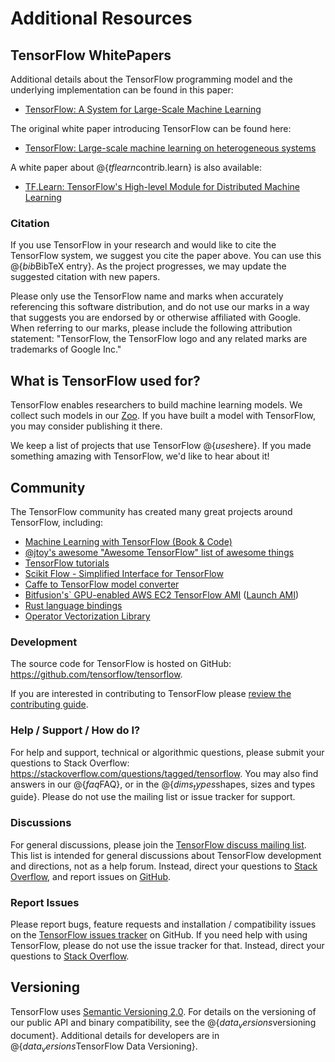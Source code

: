 # Additional Resources

## TensorFlow WhitePapers

Additional details about the TensorFlow programming model and the underlying
implementation can be found in this paper:

* [TensorFlow: A System for Large-Scale Machine Learning](https://www.usenix.org/conference/osdi16/technical-sessions/presentation/abadi)

The original white paper introducing TensorFlow can be found here:

* [TensorFlow: Large-scale machine learning on heterogeneous systems](http://download.tensorflow.org/paper/whitepaper2015.pdf)

A white paper about
@{$tflearn$contrib.learn} is also
available:

* [TF.Learn: TensorFlow's High-level Module for Distributed Machine Learning](https://arxiv.org/abs/1612.04251)

### Citation

If you use TensorFlow in your research and would like to cite the TensorFlow
system, we suggest you cite the paper above.
You can use this @{$bib$BibTeX entry}.  As the project progresses, we
may update the suggested citation with new papers.

Please only use the TensorFlow name and marks when accurately referencing this
software distribution, and do not use our marks in a way that suggests you are
endorsed by or otherwise affiliated with Google. When referring to our marks,
please include the following attribution statement: "TensorFlow, the TensorFlow
logo and any related marks are trademarks of Google Inc."

## What is TensorFlow used for?

TensorFlow enables researchers to build machine learning models. We collect such
models in our [Zoo](https://github.com/tensorflow/models). If you have built a 
model with TensorFlow, you may consider publishing it there.

We keep a list of projects that use TensorFlow @{$uses$here}. If you made
something amazing with TensorFlow, we'd like to hear about it!

## Community

The TensorFlow community has created many great projects around TensorFlow, including:

* [Machine Learning with TensorFlow (Book & Code)](http://tensorflowbook.com)
* [@jtoy's awesome "Awesome TensorFlow" list of awesome things](https://github.com/jtoy/awesome-tensorflow)
* [TensorFlow tutorials](https://github.com/pkmital/tensorflow_tutorials)
* [Scikit Flow - Simplified Interface for TensorFlow](https://github.com/tensorflow/tensorflow/tree/master/tensorflow/contrib/learn/python/learn)
* [Caffe to TensorFlow model converter](https://github.com/ethereon/caffe-tensorflow)
* [Bitfusion's` GPU-enabled AWS EC2 TensorFlow AMI](https://github.com/bitfusionio/amis/tree/master/awsmrkt-bfboost-ubuntu14-cuda75-tensorflow) ([Launch AMI](https://aws.amazon.com/marketplace/pp/B01EYKBEQ0))
* [Rust language bindings](https://github.com/google/tensorflow-rust)
* [Operator Vectorization Library](https://github.com/opveclib/opveclib)

### Development

The source code for TensorFlow is hosted on GitHub:
<https://github.com/tensorflow/tensorflow>.

If you are interested in contributing to TensorFlow please
[review the contributing guide](
https://github.com/tensorflow/tensorflow/blob/master/CONTRIBUTING.md).

### Help / Support / How do I?

For help and support, technical or algorithmic questions, please submit
your questions to Stack Overflow:
<https://stackoverflow.com/questions/tagged/tensorflow>.
You may also find answers in our @{$faq$FAQ}, or
in the @{$dims_types$shapes, sizes and types guide}. Please do not use the
mailing list or issue tracker for support.

### Discussions

For general discussions, please join the
[TensorFlow discuss mailing list](https://groups.google.com/a/tensorflow.org/d/forum/discuss).
This list is intended for general discussions about TensorFlow development and
directions, not as a help forum. Instead, direct your questions to
[Stack Overflow](https://stackoverflow.com/questions/tagged/tensorflow), and
report issues on [GitHub](https://github.com/tensorflow/tensorflow/issues).

### Report Issues

Please report bugs, feature requests and installation / compatibility issues on
the [TensorFlow issues tracker](
https://github.com/tensorflow/tensorflow/issues) on GitHub.
If you need help with using TensorFlow, please do not use the issue
tracker for that. Instead, direct your questions to
[Stack Overflow](https://stackoverflow.com/questions/tagged/tensorflow).

## Versioning

TensorFlow uses [Semantic Versioning 2.0](http://semver.org).  For details on
the versioning of our public API and binary compatibility, see the @{$data_versions$versioning document}.  Additional details for developers are in @{$data_versions$TensorFlow Data Versioning}.
